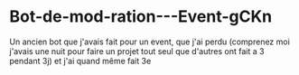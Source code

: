 # Bot-de-mod-ration---Event-gCKn

Un ancien bot que j'avais fait pour un event, que j'ai perdu (comprenez moi j'avais une nuit pour faire un projet tout seul que d'autres ont fait a 3 pendant 3j) et j'ai quand même fait 3e
